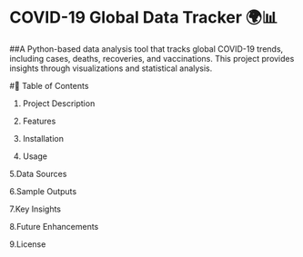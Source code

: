 # COVID-19 Global Data Tracker 🌍📊
##A Python-based data analysis tool that tracks global COVID-19 trends, including cases, deaths, recoveries, and vaccinations. This project provides insights through visualizations and statistical analysis.

#📌 Table of Contents
1. Project Description

2. Features

3. Installation

4. Usage

5.Data Sources

6.Sample Outputs

7.Key Insights

8.Future Enhancements

9.License

